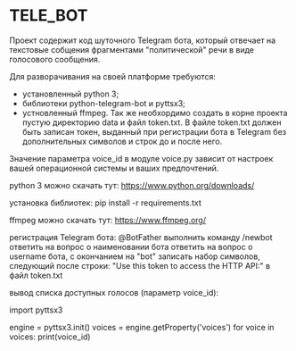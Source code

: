 # TELE_BOT

Проект содержит код шуточного Telegram бота, который отвечает на текстовые собщения фрагментами "политической" речи в виде голосового сообщения.

Для разворачивания на своей платформе требуются:
 - установленный python 3;
 - библиотеки python-telegram-bot и pyttsx3;
 - устновленный ffmpeg.
Так же необхордимо создать в корне проекта пустую директорию data и файл token.txt. 
В файле token.txt должен быть записан токен, выданный при регистрации бота в Telegram без дополнительных символов и строк до и после него.

Значение параметра voice_id в модуле voice.py зависит от настроек вашей операционной системы и ваших предпочтений.

python 3 можно скачать тут: https://www.python.org/downloads/

установка библиотек: pip install -r requirements.txt

ffmpeg можно скачать тут: https://www.ffmpeg.org/

регистрация Telegram бота: @BotFather 
    выполнить команду /newbot
    ответить на вопрос о наименовании бота
    ответить на вопрос о username бота, с окончанием на "bot"
    записать набор символов, следующий после строки: "Use this token to access the HTTP API:" в файл token.txt

вывод списка доступных голосов (параметр voice_id):

import pyttsx3

engine = pyttsx3.init()
voices = engine.getProperty('voices')
for voice in voices:
   print(voice_id)